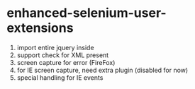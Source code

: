 enhanced-selenium-user-extensions
=================================

1. import entire jquery inside
2. support check for XML present
3. screen capture for error (FireFox)
4. for IE screen capture, need extra plugin (disabled for now)
5. special handling for IE events
